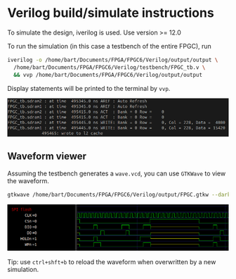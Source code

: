 # Verilog build/simulate instructions

To simulate the design, iverilog is used. Use version >= 12.0

To run the simulation (in this case a testbench of the entire FPGC), run 

```bash
iverilog -o /home/bart/Documents/FPGA/FPGC6/Verilog/output/output \
  /home/bart/Documents/FPGA/FPGC6/Verilog/testbench/FPGC_tb.v \
  && vvp /home/bart/Documents/FPGA/FPGC6/Verilog/output/output
```

Display statements will be printed to the terminal by `vvp`.

![vvp](../images/vvp.png)

## Waveform viewer

Assuming the testbench generates a `wave.vcd`, you can use `GTKWave` to view the waveform.

```bash
gtkwave /home/bart/Documents/FPGA/FPGC6/Verilog/output/FPGC.gtkw --dark
```

![GTKwave](../images/gtkwave.png)

Tip: use `ctrl+shft+b` to reload the waveform when overwritten by a new simulation.